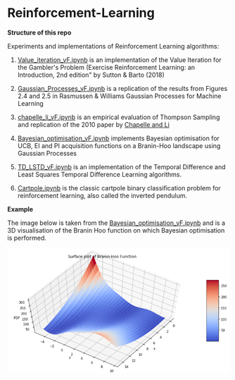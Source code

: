 # Reinforcement-Learning

**Structure of this repo**

Experiments and implementations of Reinforcement Learning algorithms:

1. [Value_iteration_vF.ipynb](https://github.com/c-maine/Reinforcement-Learning/blob/master/Value_iteration_vF.ipynb) is an implementation of the Value Iteration for the Gambler's Problem (Exercise Reinforcement Learning: an Introduction, 2nd edition" by Sutton & Barto (2018)

2. [Gaussian_Processes_vF.ipynb](https://github.com/c-maine/Reinforcement-Learning/blob/master/Gaussian_Processes_vF.ipynb) is a replication of the results from Figures 2.4 and 2.5 in Rasmussen & Williams Gaussian Processes for Machine Learning

3. [chapelle_li_vF.ipynb](https://github.com/c-maine/Reinforcement-Learning/blob/master/chapelle_li_vF.ipynb) is an empirical evaluation of Thompson Sampling and replication of the 2010 paper by [Chapelle and Li](https://papers.nips.cc/paper/4321-an-empirical-evaluation-of-thompson-sampling.pdf)

4. [Bayesian_optimisation_vF.ipynb](https://github.com/c-maine/Reinforcement-Learning/blob/master/Bayesian_optimisation_vF.ipynb) implements Bayesian optimisation for UCB, EI and PI acquisition functions on a Branin-Hoo landscape using Gaussian Processes

5. [TD_LSTD_vF.ipynb](https://github.com/c-maine/Reinforcement-Learning/blob/master/TD_LSTD_vF.ipynb) is an implementation of the Temporal Difference and Least Squares Temporal Difference Learning algorithms. 

6. [Cartpole.ipynb](https://github.com/c-maine/Reinforcement-Learning/blob/master/cartpole.ipynb) is the classic cartpole binary classification problem for reinforcement learning, also called the inverted pendulum.

**Example**

The image below is taken from the [Bayesian_optimisation_vF.ipynb](https://github.com/c-maine/Reinforcement-Learning/blob/master/Bayesian_optimisation_vF.ipynb) and is a 3D visualisation of the Branin Hoo function on which Bayesian optimisation is performed.

![alt text](https://github.com/c-maine/Reinforcement-Learning/blob/master/brian-hoo.png)




